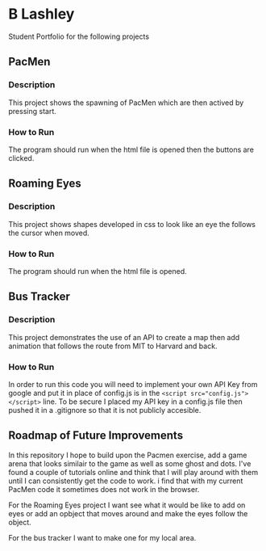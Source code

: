 # B Lashley
Student Portfolio for the following projects
## PacMen
### Description
  This project shows the spawning of PacMen which are then actived by pressing start. 
### How to Run
  The program should run when the html file is opened then the buttons are clicked.


## Roaming Eyes
### Description
  This project shows shapes developed in css to look like an eye the follows the cursor when moved. 
### How to Run
  The program should run when the html file is opened. 

## Bus Tracker
### Description
  This project demonstrates the use of an API to create a map then add animation that follows the route from MIT to Harvard and back.
  
### How to Run
  In order to run this code you will need to implement your own API Key from google and put it in place of config.js is in the `<script src="config.js"></script>` line. To be secure I placed my API key in a config.js file then pushed it in a .gitignore so that it is not publicly accesible. 

## Roadmap of Future Improvements
  In this repository I hope to build upon the Pacmen exercise, add a game arena that looks similair to the game as well as some  ghost and dots. I've found a couple of tutorials online and think that I will play around with them until I can consistently get the code to work. i find that with my current PacMen code it sometimes does not work in the browser.

  For the Roaming Eyes project I want see what it would be like to add on eyes or add an opbject that moves around and make the eyes follow the object.

  For the bus tracker I want to make one for my local area. 
